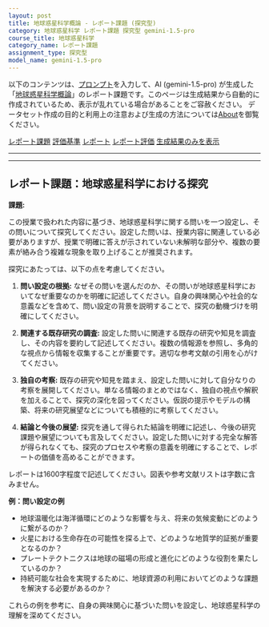```yaml
---
layout: post
title: 地球惑星科学概論 - レポート課題 (探究型)
category: 地球惑星科学 レポート課題 探究型 gemini-1.5-pro
course_title: 地球惑星科学
category_name: レポート課題
assignment_type: 探究型
model_name: gemini-1.5-pro
---
```


以下のコンテンツは、[プロンプト](https://github.com/takedatoshiyuki/synthetic_assignments/tree/main/generated/地球惑星科学/gemini-1.5-pro/prompt_レポート課題-探究型.md)を入力して、AI (gemini-1.5-pro) が生成した「[地球惑星科学概論](/contents/地球惑星科学/)」のレポート課題です。このページは生成結果から自動的に作成されているため、表示が乱れている場合があることをご容赦ください。
データセット作成の目的と利用上の注意および生成の方法については[About](/About)を御覧ください。

[レポート課題](../レポート課題-探究型)
[評価基準](../評価基準-探究型)
[レポート](../レポート-探究型)
[レポート評価](../レポート評価-探究型)
[生成結果のみを表示](https://github.com/takedatoshiyuki/synthetic_assignments/tree/main/generated/地球惑星科学/gemini-1.5-pro/レポート課題-探究型.md)
  

***
***
  
## レポート課題：地球惑星科学における探究

**課題:**

この授業で扱われた内容に基づき、地球惑星科学に関する問いを一つ設定し、その問いについて探究してください。設定した問いは、授業内容に関連している必要がありますが、授業で明確に答えが示されていない未解明な部分や、複数の要素が絡み合う複雑な現象を取り上げることが推奨されます。

探究にあたっては、以下の点を考慮してください。

1. **問い設定の根拠:** なぜその問いを選んだのか、その問いが地球惑星科学においてなぜ重要なのかを明確に記述してください。自身の興味関心や社会的な意義などを含めて、問い設定の背景を説明することで、探究の動機づけを明確にしてください。

2. **関連する既存研究の調査:** 設定した問いに関連する既存の研究や知見を調査し、その内容を要約して記述してください。複数の情報源を参照し、多角的な視点から情報を収集することが重要です。適切な参考文献の引用を心がけてください。

3. **独自の考察:** 既存の研究や知見を踏まえ、設定した問いに対して自分なりの考察を展開してください。単なる情報のまとめではなく、独自の視点や解釈を加えることで、探究の深化を図ってください。仮説の提示やモデルの構築、将来の研究展望などについても積極的に考察してください。

4. **結論と今後の展望:** 探究を通して得られた結論を明確に記述し、今後の研究課題や展望についても言及してください。設定した問いに対する完全な解答が得られなくても、探究のプロセスや考察の意義を明確にすることで、レポートの価値を高めることができます。


レポートは1600字程度で記述してください。図表や参考文献リストは字数に含みません。


**例：問い設定の例**

* 地球温暖化は海洋循環にどのような影響を与え、将来の気候変動にどのように繋がるのか？
* 火星における生命存在の可能性を探る上で、どのような地質学的証拠が重要となるのか？
* プレートテクトニクスは地球の磁場の形成と進化にどのような役割を果たしているのか？
* 持続可能な社会を実現するために、地球資源の利用においてどのような課題を解決する必要があるのか？


これらの例を参考に、自身の興味関心に基づいた問いを設定し、地球惑星科学の理解を深めてください。

